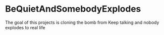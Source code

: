 # BeQuietAndSomebodyExplodes
The goal of this projects is cloning the bomb from Keep talking and nobody explodes to real life
